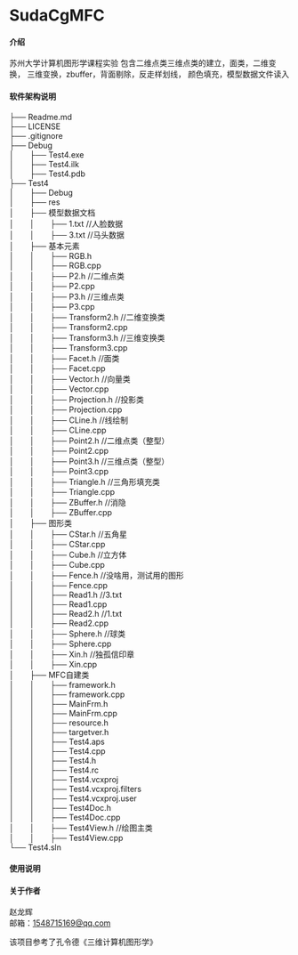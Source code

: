 # SudaCgMFC

#### 介绍
苏州大学计算机图形学课程实验
包含二维点类三维点类的建立，面类，二维变换，
三维变换，zbuffer，背面剔除，反走样划线，
颜色填充，模型数据文件读入

#### 软件架构说明

├── Readme.md  
├── LICENSE                 
├── .gitignore                        
├── Debug                     
│&emsp;&emsp;├── Test4.exe<br/>
│&emsp;&emsp;├── Test4.ilk              
│&emsp;&emsp;├── Test4.pdb        
├── Test4<br/>
│&emsp;&emsp;├── Debug              
│&emsp;&emsp;├── res<br/>
│&emsp;&emsp;├── 模型数据文档<br/>
│&emsp;&emsp;│&emsp;&emsp;├── 1.txt           //人脸数据<br/>
│&emsp;&emsp;│&emsp;&emsp;├── 3.txt           //马头数据         
│&emsp;&emsp;├── 基本元素<br/>
│&emsp;&emsp;│&emsp;&emsp;├── RGB.h<br/>
│&emsp;&emsp;│&emsp;&emsp;├── RGB.cpp      
│&emsp;&emsp;│&emsp;&emsp;├── P2.h            //二维点类<br/>
│&emsp;&emsp;│&emsp;&emsp;├── P2.cpp<br/>
│&emsp;&emsp;│&emsp;&emsp;├── P3.h            //三维点类<br/>
│&emsp;&emsp;│&emsp;&emsp;├── P3.cpp <br/>
│&emsp;&emsp;│&emsp;&emsp;├── Transform2.h    //二维变换类<br/>
│&emsp;&emsp;│&emsp;&emsp;├── Transform2.cpp<br/>
│&emsp;&emsp;│&emsp;&emsp;├── Transform3.h    //三维变换类<br/>
│&emsp;&emsp;│&emsp;&emsp;├── Transform3.cpp<br/>
│&emsp;&emsp;│&emsp;&emsp;├── Facet.h         //面类<br/>
│&emsp;&emsp;│&emsp;&emsp;├── Facet.cpp<br/>
│&emsp;&emsp;│&emsp;&emsp;├── Vector.h        //向量类<br/>
│&emsp;&emsp;│&emsp;&emsp;├── Vector.cpp<br/>
│&emsp;&emsp;│&emsp;&emsp;├── Projection.h    //投影类<br/>
│&emsp;&emsp;│&emsp;&emsp;├── Projection.cpp<br/>
│&emsp;&emsp;│&emsp;&emsp;├── CLine.h         //线绘制<br/>
│&emsp;&emsp;│&emsp;&emsp;├── CLine.cpp<br/>
│&emsp;&emsp;│&emsp;&emsp;├── Point2.h        //二维点类（整型）<br/>
│&emsp;&emsp;│&emsp;&emsp;├── Point2.cpp <br/>
│&emsp;&emsp;│&emsp;&emsp;├── Point3.h        //三维点类（整型）<br/>
│&emsp;&emsp;│&emsp;&emsp;├── Point3.cpp<br/>
│&emsp;&emsp;│&emsp;&emsp;├── Triangle.h      //三角形填充类<br/>
│&emsp;&emsp;│&emsp;&emsp;├── Triangle.cpp<br/>
│&emsp;&emsp;│&emsp;&emsp;├── ZBuffer.h       //消隐<br/>
│&emsp;&emsp;│&emsp;&emsp;├── ZBuffer.cpp<br/>
│&emsp;&emsp;├── 图形类    <br/>
│&emsp;&emsp;│&emsp;&emsp;├── CStar.h         //五角星<br/>
│&emsp;&emsp;│&emsp;&emsp;├── CStar.cpp<br/>
│&emsp;&emsp;│&emsp;&emsp;├── Cube.h          //立方体<br/>
│&emsp;&emsp;│&emsp;&emsp;├── Cube.cpp<br/>
│&emsp;&emsp;│&emsp;&emsp;├── Fence.h         //没啥用，测试用的图形<br/>
│&emsp;&emsp;│&emsp;&emsp;├── Fence.cpp <br/>
│&emsp;&emsp;│&emsp;&emsp;├── Read1.h         //3.txt<br/>
│&emsp;&emsp;│&emsp;&emsp;├── Read1.cpp<br/>
│&emsp;&emsp;│&emsp;&emsp;├── Read2.h         //1.txt<br/>
│&emsp;&emsp;│&emsp;&emsp;├── Read2.cpp<br/>
│&emsp;&emsp;│&emsp;&emsp;├── Sphere.h        //球类<br/>
│&emsp;&emsp;│&emsp;&emsp;├── Sphere.cpp<br/>
│&emsp;&emsp;│&emsp;&emsp;├── Xin.h           //独孤信印章<br/>
│&emsp;&emsp;│&emsp;&emsp;├── Xin.cpp          <br/>
│&emsp;&emsp;├── MFC自建类<br/>
│&emsp;&emsp;│&emsp;&emsp;├── framework.h<br/>
│&emsp;&emsp;│&emsp;&emsp;├── framework.cpp<br/>
│&emsp;&emsp;│&emsp;&emsp;├── MainFrm.h <br/>
│&emsp;&emsp;│&emsp;&emsp;├── MainFrm.cpp<br/>
│&emsp;&emsp;│&emsp;&emsp;├── resource.h<br/>
│&emsp;&emsp;│&emsp;&emsp;├── targetver.h<br/>
│&emsp;&emsp;│&emsp;&emsp;├── Test4.aps<br/>
│&emsp;&emsp;│&emsp;&emsp;├── Test4.cpp <br/>
│&emsp;&emsp;│&emsp;&emsp;├── Test4.h<br/>
│&emsp;&emsp;│&emsp;&emsp;├── Test4.rc <br/>
│&emsp;&emsp;│&emsp;&emsp;├── Test4.vcxproj<br/>
│&emsp;&emsp;│&emsp;&emsp;├── Test4.vcxproj.filters<br/>
│&emsp;&emsp;│&emsp;&emsp;├── Test4.vcxproj.user<br/>
│&emsp;&emsp;│&emsp;&emsp;├── Test4Doc.h <br/>
│&emsp;&emsp;│&emsp;&emsp;├── Test4Doc.cpp<br/>
│&emsp;&emsp;│&emsp;&emsp;├── Test4View.h     //绘图主类<br/>
│&emsp;&emsp;│&emsp;&emsp;├── Test4View.cpp <br/>
└── Test4.sln<br/>

#### 使用说明


#### 关于作者
赵龙辉<br/>
邮箱：1548715169@qq.com<br/>

该项目参考了孔令德《三维计算机图形学》<br/>
